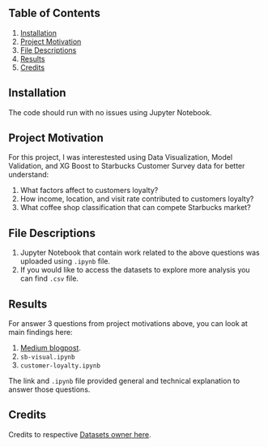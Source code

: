 
## Table of Contents

1. [Installation](#installation)
2. [Project Motivation](#motivation)
2. [File Descriptions](#desc)
4. [Results](#results)
4. [Credits](#credits)

## Installation <a name="installation"></a>

The code should run with no issues using Jupyter Notebook.

## Project Motivation <a name="motivation"></a>

For this project, I was interestested using Data Visualization, Model Validation, and XG Boost to Starbucks Customer Survey data for better understand:

1. What factors affect to customers loyalty?
2. How income, location, and visit rate contributed to customers loyalty?
3. What coffee shop classification that can compete Starbucks market?

## File Descriptions <a name="desc"></a>

1. Jupyter Notebook that contain work related to the above questions was uploaded using `.ipynb` file.
2. If you would like to access the datasets to explore more analysis you can find `.csv` file.

## Results <a name="results"></a>

For answer 3 questions from project motivations above, you can look at main findings here:

1. [Medium blogpost](https://medium.com/@bernalp/starting-a-coffee-shop-basic-things-to-research-bfee623472f).
2. `sb-visual.ipynb`
3. `customer-loyalty.ipynb`

The link and `.ipynb` file provided general and technical explanation to answer those questions.

## Credits <a name="credits"></a>

Credits to respective [Datasets owner here](https://www.kaggle.com/datasets/mahirahmzh/starbucks-customer-retention-malaysia-survey?select=Starbucks+satisfactory+survey.csv).
